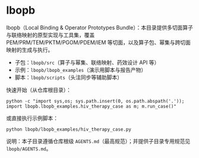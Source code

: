 # lbopb

lbopb（Local Binding & Operator Prototypes Bundle）：本目录提供多切面算子与联络映射的原型实现与工具集，覆盖 PEM/PRM/TEM/PKTM/PGOM/PDEM/IEM 等切面，以及算子包、幂集与跨切面映射的生成与执行。

- 子包：`lbopb/src`（算子与幂集、联络映射、药效设计 API 等）
- 示例：`lbopb/lbopb_examples`（演示用脚本与报告产物）
- 脚本：`lbopb/scripts`（头注同步等辅助脚本）

快速开始（从仓库根目录）：

```
python -c "import sys,os; sys.path.insert(0, os.path.abspath('.')); import lbopb.lbopb_examples.hiv_therapy_case as m; m.run_case()"
```

或直接执行示例脚本：

```
python lbopb/lbopb_examples/hiv_therapy_case.py
```

说明：本子目录遵循仓库根级 `AGENTS.md`（最高规范）；并提供子目录专用规范见 `lbopb/AGENTS.md`。

